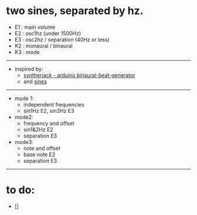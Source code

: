 # two sines, separated by hz.
- E1 : main volume
- E2 : osc1hz                                     (under 1500Hz)
- E3 : osc2hz / separation                        (40Hz or less)
- K2 : monaural / binaural 
- K3 : mode
---
- inspired by: 
  - [syntherjack - arduino binaural-beat-generator](https://syntherjack.net/binaural-beat-generator-1-5-arduino/)
  - and [sines](https://github.com/aidanreilly/sines)
--- 
- mode 1: 
  -  independent frequencies
  -  sin1Hz E2, sin2Hz E3 
- mode2: 
  -  frequency and offset
  -  sin1&2Hz E2
  -  separation E3 
- mode3: 
  -  note and offset
  -  base note E2
  -  separation E3
 
---
# to do:
- []  
